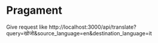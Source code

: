 # Pragament

Give request like http://localhost:3000/api/translate?query=खोजो&source_language=en&destination_language=it
